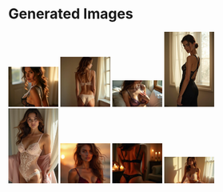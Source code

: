 # Generated Images



<img src="2025_06_30_01.webp" width="100"/> <img src="2025_06_30_02.webp" width="100"/> <img src="2025_06_30_03.webp" width="100"/> <img src="2025_06_30_04.webp" width="100"/> <img src="2025_06_30_05.webp" width="100"/> <img src="2025_06_30_06.webp" width="100"/> <img src="2025_06_30_07.webp" width="100"/> <img src="2025_06_30_08.webp" width="100"/>